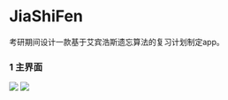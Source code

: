 # JiaShiFen
考研期间设计一款基于艾宾浩斯遗忘算法的复习计划制定app。
### 1 主界面
![](https://github.com/vailing/JiaShiFen/blob/master/image/1.jpg=360x640)
![](https://github.com/vailing/JiaShiFen/blob/master/image/2.jpg)

